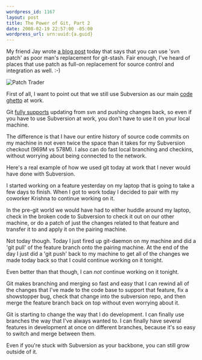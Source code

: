 ```yaml
--- 
wordpress_id: 1167
layout: post
title: The Power of Git, Part 2
date: 2008-02-19 22:57:00 -05:00
wordpress_url: urn:uuid:{a.guid}
---
```

<p>My friend Jay wrote <a href="http://blog.jayfields.com/2008/02/using-patch-as-subversion-stash.html">a blog post</a> today that says that you can use 'svn patch' as poor man's replacement for git-stash.  Fair enough, I've heard of places that use patch as full-on replacement for source control and integration as well. :-)</p>

<p><img src="http://farm3.static.flickr.com/2007/2279225750_82f8f11981_m.jpg" alt="Patch Trader"/> </p>

<p>First of all, I want to point out that we still use Subversion as our main <a href="http://utsl.gen.nz/talks/git-svn/intro.html#sux">code ghetto</a> at work.  </p>

<p>Git <a href="http://utsl.gen.nz/talks/git-svn/intro.html" title="An introduction to git-svn for Subversion/SVK users and deserters">fully supports</a> updating from svn and pushing changes back, so even if you have to use Subversion at work, you don't have to use it on your local machine.</p>

<p>The difference is that I have our entire history of source code commits on my machine in not even twice the space than it takes for my Subversion checkout (969M vs 578M).  I also can do fast local branching and checkins, without worrying about being connected to the network.</p>

<p>Here's a real example of how we used git today at work that I never would have done with Subversion.  </p>

<p>I started working on a feature yesterday on my laptop that is going to take a few days to finish.  When I got to work today I decided to pair with my coworker Krishna to continue working on it.</p>

<p>In the pre-git world we would have had to either huddle around my laptop, check in the broken code to Subversion to check it out on our other machine, or do a patch of just the changes related to that feature and transfer it to and apply it on the pairing machine.</p>

<p>Not today though. Today I just fired up git-daemon on my machine and did a 'git pull' of the feature branch onto the pairing machine. At the end of the day I just did a 'git push' back to my machine to get all of the changes we made today back so that I could continue working on it tonight.</p>

<p>Even better than that though, I can <em>not</em> continue working on it tonight. </p>

<p>Git makes branching and merging so fast and easy that I can rewind all of the changes that I've made to the code base to support that feature, fix a showstopper bug, check that change into the subversion repo, and then merge the feature branch back on top without even worrying about it.</p>

<p>Git is starting to change the way that I do development.  I can finally use branches the way that I've always wanted to. I can finally have several features in development at once on different branches, because it's so easy to switch and merge between them.</p>

<p>Even if you're stuck with Subversion as your backbone, you can still grow outside of it.</p>
